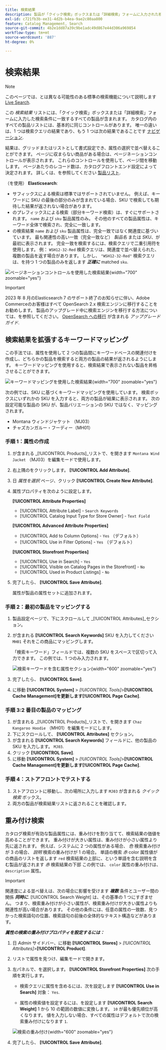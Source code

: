 ```yaml
---
title: 検索結果
description: 製品が「クイック検索」ボックスまたは「詳細検索」フォームに入力された検索条件に一致する方法を設定する方法を説明します。
exl-id: c721fb3b-ee31-4d2b-b4ea-9ae2c80aa800
feature: Catalog Management, Search
source-git-commit: 4b2e1dd87a39c9be1adc49d867e44d306a969854
workflow-type: tm+mt
source-wordcount: '887'
ht-degree: 0%

---
```


# 検索結果

>[!NOTE]
>
>このページでは、とは異なる可能性のある標準の検索機能について説明します [Live Search](https://experienceleague.adobe.com/docs/commerce-merchant-services/live-search/overview.html).

この _検索結果_ リストには、「クイック検索」ボックスまたは「詳細検索」フォームに入力した検索条件に一致するすべての製品が含まれます。 カタログ内のすべての製品リストには、基本的に同じコントロールがあります。 唯一の違いは、1 つは検索クエリの結果であり、もう 1 つは次の結果であることです [ナビゲーション](navigation.md).

結果は、グリッドまたはリストとして書式設定でき、属性の選択で並べ替えることができます。 ページに収まらない商品がある場合は、ページネーションコントロールが表示されます。 これらのコントロールを使用して、ページ間を移動します。 ページあたりのレコード数は、カタログフロントエンド設定によって決定されます。 詳しくは、を参照してください [製品リスト](navigation-product-listings.md).

（を使用） **Elasticsearch**:

- サフィックスによる検索は標準ではサポートされていません。 例えば、キーワードに SKU の最後の部分のみが含まれている場合、SKU で検索しても期待した結果が返されない場合があります。
- のプレフィックスによる検索（部分キーワード検索）は、すぐにサポートされます。 `name` および `sku` 製品属性のみ。 その他のすべての製品属性は、キーワード全体で検索され、完全に一致します。
- の検索結果 `name` および `sku` 製品属性は、完全一致ではなく関連度に基づいています。 最も関連性の高い一致（完全一致など） _製品名_ または _SKU_、が最初に表示されます。 完全一致を検索するには、検索クエリで二重引用符を使用します。 例： `WSH12-32-Red` 検索クエリは、関連度で並べ替えられた、複数の製品を返す場合があります。 しかし、 `"WSH12-32-Red"` 検索クエリは、を持つ 1 つの製品のみを返します **_正確に_** matched `sku`.

![ページネーションコントロールを使用した検索結果](./assets/storefront-search-results-shorts.png){width="700" zoomable="yes"}

>[!IMPORTANT]
>
>2023 年 8 月のElasticsearch 7 のサポート終了のお知らせに伴い、Adobe Commerceのお客様はすべて OpenSearch 2.x 検索エンジンに移行することをお勧めします。 製品のアップグレード中に検索エンジンを移行する方法については、を参照してください。 [OpenSearch への移行](https://experienceleague.adobe.com/docs/commerce-operations/upgrade-guide/prepare/opensearch-migration.html) が含まれる _アップグレードガイド_.

## 検索結果を拡張するキーワードマッピング

この手法では、属性を使用して 2 つの製品間にキーワードベースの関連付けを作成し、どちらかの製品を検索すると両方の製品の結果が返されるようにします。 キーワードマッピングを使用すると、検索結果で表示されない製品を昇格させることができます。

![キーワードマッピングを使用した検索結果](./assets/storefront-search-results-extended.png){width="700" zoomable="yes"}

次の例では、SKU に基づくキーワードマッピングを使用しています。 検索ボックスにいずれかの SKU を入力すると、両方の製品が結果に表示されます。 次の設定可能な製品の SKU が、製品バリエーションの SKU ではなく、マッピングされます。

- Montana ウィンドジャケット （MJ03）
- チャズカンガルー・フーディー（MH01）

### 手順 1：属性の作成

1. が含まれる _[!UICONTROL Products]_リストで、を開きます `Montana Wind Jacket` （MJ03）を編集モードで使用します。
1. 右上隅のをクリックします。 **[!UICONTROL Add Attribute]**.
1. 日 _属性を選択_ ページ、クリック **[!UICONTROL Create New Attribute]**.
1. 属性プロパティを次のように設定します。

   **[!UICONTROL Attribute Properties]**

   - [!UICONTROL Attribute Label]  - `Search Keywords`
   - [!UICONTROL Catalog Input Type for Store Owner] - `Text Field`

   **[!UICONTROL Advanced Attribute Properties]**

   - [!UICONTROL Add to Column Options] - `Yes` （デフォルト）
   - [!UICONTROL Use in Filter Options] - `Yes` （デフォルト）

   **[!UICONTROL Storefront Properties]**

   - [!UICONTROL Use in Search] - `Yes`
   - [!UICONTROL Visible on Catalog Pages in the Storefront] - `No`
   - [!UICONTROL Used in Product Listings] - `No`

1. 完了したら、 **[!UICONTROL Save Attribute]**.

   属性が製品の属性セットに追加されます。

### 手順 2：最初の製品をマッピングする

1. 製品設定ページで、下にスクロールして _[!UICONTROL Attributes]_セクション。
1. が含まれる **[!UICONTROL Search Keywords]** SKU を入力してください `MH01` それをこの商品にマッピングします。

   「検索キーワード」フィールドでは、複数の SKU をスペースで区切って入力できます。 この例では、1 つのみ入力されます。

   ![検索キーワードを含む属性セクション](./assets/search-keywords-attribute.png){width="600" zoomable="yes"}

1. 完了したら、 **[!UICONTROL Save]**.
1. に移動 **[!UICONTROL System]** > _[!UICONTROL Tools]_>**[!UICONTROL Cache Management]**を更新します&#x200B;**[!UICONTROL Page Cache]**.

### 手順 3:2 番目の製品のマッピング

1. が含まれる _[!UICONTROL Products]_リストで、を開きます `Chaz Kangaroo Hoodie` （MH01）を編集モードにします。
1. 下にスクロールして、 **[!UICONTROL Attributes]** セクション。
1. が含まれる **[!UICONTROL Search Keywords]** フィールドに、他の製品の SKU を入力します。 `MJ03`.
1. クリック **[!UICONTROL Save]**.
1. に移動 **[!UICONTROL System]** > _[!UICONTROL Tools]_>**[!UICONTROL Cache Management]**を更新します&#x200B;**[!UICONTROL Page Cache]**.

### 手順 4：ストアフロントでテストする

1. ストアフロントに移動し、次の場所に入力します `MJ03` が含まれる _クイック検索_ ボックス。
1. 両方の製品が検索結果リストに返されることを確認します。

## 重み付け検索

カタログ検索が有効な製品属性には、重み付けを割り当てて、検索結果の価値を高めることができます。 重み付けが大きい属性は、重み付けが小さい属性より先に返されます。 例えば、システムに 2 つの属性がある場合、 _色_ 検索重み付けが 3 の場合、 _説明_ 検索の重み付けが 1 の場合。 単語の検索 _赤_ color 属性値がの商品のリストを返します `red` 検索結果の上部に、という単語を含む説明を含む製品が返されます _赤_ 検索結果の下部 この例では、 `color` 属性の重み付けは、 `description` 属性。

>[!IMPORTANT]
>
>関連度による並べ替えは、次の場合に影響を受けます **_複数_** 条件とユーザー間の関係 **_同時に_**. [!UICONTROL Search Weight] は、その基準の 1 つにすぎません。 つまり、検索重み付けが小さい属性が、検索重み付けが大きい属性よりも関連性が高い場合があります。 その他の条件には、任意の属性の一致数、見つかった検索語句の位置、検索語句の前後の全体的なテキスト構造などがあります。

**_属性の検索の重み付けプロパティを設定するには：_**

1. 日 _Admin_ サイドバー、に移動 **[!UICONTROL Stores]** > _[!UICONTROL Attributes]_>**[!UICONTROL Product]**.

1. リストで属性を見つけ、編集モードで開きます。

1. 左パネルで、を選択します。 **[!UICONTROL Storefront Properties]** 次の手順を実行します。

   - 検索クエリに属性を含めるには、次を設定します **[!UICONTROL Use in Search]** 対象： `Yes`.

   - 属性の検索値を設定するには、を設定します **[!UICONTROL Search Weight]** 1 から 10 の範囲の数値に変換します。 `10` が最も優先順位が高くなります。 値を入力しない場合、すべての属性はデフォルトで次の検索重み付けになります `1`.

   ![検索の重み付け](./assets/search-weight.png){width="600" zoomable="yes"}

1. 完了したら、 **[!UICONTROL Save Attribute]**.
